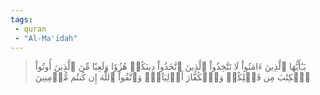 ```yaml
---
tags: 
 - quran 
 - "Al-Ma'idah"
---
```


> يَـٰٓأَيُّهَا ٱلَّذِينَ ءَامَنُواْ لَا تَتَّخِذُواْ ٱلَّذِينَ ٱتَّخَذُواْ دِينَكُمۡ هُزُوٗا وَلَعِبٗا مِّنَ ٱلَّذِينَ أُوتُواْ ٱلۡكِتَٰبَ مِن قَبۡلِكُمۡ وَٱلۡكُفَّارَ أَوۡلِيَآءَۚ وَٱتَّقُواْ ٱللَّهَ إِن كُنتُم مُّؤۡمِنِينَ
